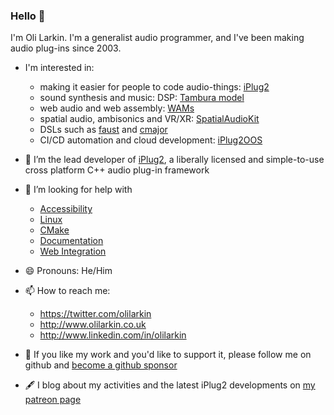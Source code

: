 ### Hello 👋

I'm Oli Larkin. I'm a generalist audio programmer, and I've been making audio plug-ins since 2003. 

- I'm interested in:
  - making it easier for people to code audio-things: [iPlug2](https://iPlug2.github.io)
  - sound synthesis and music: DSP: [Tambura model](https://github.com/olilarkin/Tambura)
  - web audio and web assembly: [WAMs](https://webaudiomodules.org)
  - spatial audio, ambisonics and VR/XR: [SpatialAudioKit](https://spatialaudiokit.github.io) 
  - DSLs such as [faust](http://faust.grame.fr) and [cmajor](https://cmajor.dev)
  - CI/CD automation and cloud development: [iPlug2OOS](https://github.com/iPlug2/iPlug2OOS)

- 🔭 I’m the lead developer of [iPlug2](https://iPlug2.github.io), a liberally licensed and simple-to-use cross platform C++ audio plug-in framework

- 🤔 I’m looking for help with 
  - [Accessibility](https://github.com/iPlug2/iPlug2/issues/671)
  - [Linux](https://github.com/iPlug2/iPlug2/issues/105)
  - [CMake](https://github.com/iPlug2/iPlug2/issues/39)
  - [Documentation](https://github.com/iPlug2/iPlug2/issues/470)
  - [Web Integration](https://github.com/iPlug2/iPlug2/issues/229)
  
- 😄 Pronouns: He/Him

- 📫 How to reach me:
  - https://twitter.com/olilarkin
  - http://www.olilarkin.co.uk
  - http://www.linkedin.com/in/olilarkin

- 🤑 If you like my work and you'd like to support it, please follow me on github and [become a github sponsor](https://github.com/sponsors/olilarkin)

- 🖋 I blog about my activities and the latest iPlug2 developments on [my patreon page](https://www.patreon.com/olilarkin)
